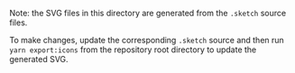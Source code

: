Note: the SVG files in this directory are generated from the `.sketch` source files.

To make changes, update the corresponding `.sketch` source and then run `yarn export:icons`
from the repository root directory to update the generated SVG.
